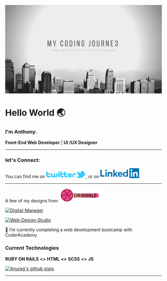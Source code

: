![banner]

# Hello World :earth_asia:

### I'm Anthony.

**Front-End Web Developer** | **UI /UX Designer**


---

### **let's Connect:**

You can find me on [![Twitter][1.1]][1], or on [![LinkedIn][2.2]][2].


---

 A few of my designs from [![Dribbble][3.3]][3] 


 [![Digital-Manager][4.1]][4]

 [![Web-Design-Studio][4.2]][5]

<!-- ![Digital Manager](./img/DribbbleDesigns/DigitalManager.png "Digital Manager Landing Page") -->
 
🔭 I’m currently completing a web development bootcamp with CoderAcademy

<!-- ![Dribble](./img/DribbbleBanner.png ) -->

### Current Technologies
  **RUBY ON RAILS**  **<>**  **HTML**  **<>**  **SCSS**  **<>**  **JS**
  
[![Anurag's github stats](https://github-readme-stats.vercel.app/api?username=MrAjMann)](https://github.com/anuraghazra/github-readme-stats)

---

<!-- Icons -->

[1.1]: https://raw.githubusercontent.com/MrAjMann/MrAjMann/master/img//twitter.png (twitter)

[2.2]: https://raw.githubusercontent.com/MrAjMann/MrAjMann/master/img/LinkedIn.png (LinkedIn)

[3.3]: https://raw.githubusercontent.com/MrAjMann/MrAjMann/master/img/DribbbleBanner.png (Dribbble)


[4.1]: https://raw.githubusercontent.com/MrAjMann/MrAjMann/master/img/DribbbleDesigns/DigitalManager.png(Digital-Manager)



[4.2]: https://raw.githubusercontent.com/MrAjMann/MrAjMann/master/img/DribbbleDesigns/Web-Design-Studio-Landing-Page.png(Web-Design-Studio-Landing-Page)
<!-- Links to your social media accounts -->

[1]: https://twitter.com/mycodingjourne3

[2]: https://www.linkedin.com/in/anthonyjmann87/

[3]: https://www.dribbble.com/MyCodingJourne3

[4]:https://dribbble.com/shots/14712214-Digital-Manager

[5]: https://dribbble.com/shots/14670371-Website-Design-Studio

[banner]: https://raw.githubusercontent.com/MrAjMann/MrAjMann/master/img/GitHub-Background.png

<!--
**MrAjMann/MrAjMann** is a ✨ _special_ ✨ repository because its `README.md` (this file) appears on your GitHub profile.

Here are some ideas to get you started:

- 🔭 I’m currently working on ...
- 🌱 I’m currently learning ...
- 👯 I’m looking to collaborate on ...
- 🤔 I’m looking for help with ...
- 💬 Ask me about ...
- 📫 How to reach me: ...
- 😄 Pronouns: ...
- ⚡ Fun fact: ...
-->

